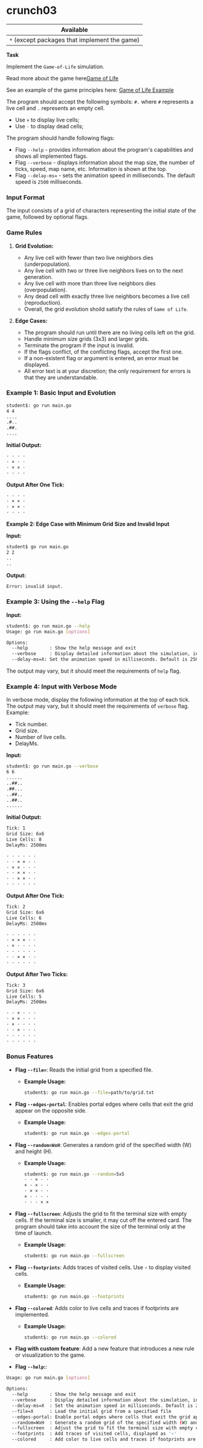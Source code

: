 # crunch03

| Available                                     |
| --------------------------------------------- |
| `*` (except packages that implement the game) |

**Task**

Implement the `Game-of-Life` simulation.

Read more about the game here[Game of Life](https://en.wikipedia.org/wiki/Conway%27s_Game_of_Life)

See an example of the game principles here: [Game of Life Example](https://conwaylife.com/)

The program should accept the following symbols: `#.` where `#` represents a live cell and `.` represents an empty cell.

- Use `×` to display live cells;
- Use `·` to display dead cells;

The program should handle following flags:

- Flag `--help` - provides information about the program's capabilities and shows all implemented flags.
- Flag `--verbose` - displays information about the map size, the number of ticks, speed, map name, etc. Information is shown at the top.
- Flag `--delay-ms=` - sets the animation speed in milliseconds. The default speed is `2500` milliseconds.

### Input Format

The input consists of a grid of characters representing the initial state of the game, followed by optional flags.

### Game Rules

1. **Grid Evolution:**

   - Any live cell with fewer than two live neighbors dies (underpopulation).
   - Any live cell with two or three live neighbors lives on to the next generation.
   - Any live cell with more than three live neighbors dies (overpopulation).
   - Any dead cell with exactly three live neighbors becomes a live cell (reproduction).
   - Overall, the grid evolution shoild satisfy the rules of `Game of Life`.

2. **Edge Cases:**

   - The program should run until there are no living cells left on the grid.
   - Handle minimum size grids (3x3) and larger grids.
   - Terminate the program if the input is invalid.
   - If the flags conflict, of the conflicting flags, accept the first one.
   - If a non-existent flag or argument is entered, an error must be displayed.
   - All error text is at your discretion; the only requirement for errors is that they are understandable.

### Example 1: Basic Input and Evolution

```sh
student$: go run main.go
4 4
....
.#..
.##.
....
```

**Initial Output:**

```sh
· · · ·
· × · ·
· × × ·
· · · ·
```

**Output After One Tick:**

```sh
· · · ·
· × × ·
· × × ·
· · · ·
```

**Example 2: Edge Case with Minimum Grid Size and Invalid Input**

**Input:**

```sh
student$ go run main.go
2 2
..
..
```

**Output:**

```sh
Error: invalid input.
```

### Example 3: Using the `--help` Flag

**Input:**

```sh
student$: go run main.go --help
Usage: go run main.go [options]

Options:
  --help        : Show the help message and exit
  --verbose     : Display detailed information about the simulation, including grid size, number of ticks, speed, and map name
  --delay-ms=X: Set the animation speed in milliseconds. Default is 2500 milliseconds
```

The output may vary, but it should meet the requirements of `help` flag.

### Example 4: Input with Verbose Mode

In verbose mode, display the following information at the top of each tick. The output may vary, but it should meet the requirements of `verbose` flag. Example:

- Tick number.
- Grid size.
- Number of live cells.
- DelayMs.

**Input:**

```sh
student$: go run main.go --verbose
6 6
......
..##..
.##...
..##..
..##..
......
```

**Initial Output:**

```sh
Tick: 1
Grid Size: 6x6
Live Cells: 8
DelayMs: 2500ms

· · · · · ·
· · × × · ·
· × × · · ·
· · × × · ·
· · × × · ·
· · · · · ·
```

**Output After One Tick:**

```sh
Tick: 2
Grid Size: 6x6
Live Cells: 6
DelayMs: 2500ms

· · · · · ·
· × × × · ·
· × · · · ·
· · · · · ·
· · × × · ·
· · · · · ·
```

**Output After Two Ticks:**

```sh
Tick: 3
Grid Size: 6x6
Live Cells: 5
DelayMs: 2500ms

· · × · · ·
· × × · · ·
· × · · · ·
· · × · · ·
· · · · · ·
· · · · · ·
```

### Bonus Features

- **Flag `--file=`**: Reads the initial grid from a specified file.

  - **Example Usage:**
    ```sh
    student$: go run main.go --file=path/to/grid.txt
    ```

- **Flag `--edges-portal`**: Enables portal edges where cells that exit the grid appear on the opposite side.

  - **Example Usage:**
    ```sh
    student$: go run main.go --edges-portal
    ```

- **Flag `--random=WxH`**: Generates a random grid of the specified width (W) and height (H).

  - **Example Usage:**
    ```sh
    student$: go run main.go --random=5x5
    · · × · ·
    × · × · ·
    · × × · ·
    × · · · ·
    · · · × ×
    ```

- **Flag `--fullscreen`**: Adjusts the grid to fit the terminal size with empty cells. If the terminal size is smaller, it may cut off the entered card. The program should take into account the size of the terminal only at the time of launch.

  - **Example Usage:**
    ```sh
    student$: go run main.go --fullscreen
    ```

- **Flag `--footprints`**: Adds traces of visited cells. Use `∘` to display visited cells.

  - **Example Usage:**
    ```sh
    student$: go run main.go --footprints
    ```

- **Flag `--colored`**: Adds color to live cells and traces if footprints are implemented.

  - **Example Usage:**
    ```sh
    student$: go run main.go --colored
    ```

- **Flag with custom feature**: Add a new feature that introduces a new rule or visualization to the game.

- **Flag `--help`:**:

```sh
Usage: go run main.go [options]

Options:
  --help        : Show the help message and exit
  --verbose     : Display detailed information about the simulation, including grid size, number of ticks, speed, and map name
  --delay-ms=X  : Set the animation speed in milliseconds. Default is 2500 milliseconds
  --file=X      : Load the initial grid from a specified file
  --edges-portal: Enable portal edges where cells that exit the grid appear on the opposite side
  --random=WxH  : Generate a random grid of the specified width (W) and height (H)
  --fullscreen  : Adjust the grid to fit the terminal size with empty cells
  --footprints  : Add traces of visited cells, displayed as '∘'
  --colored     : Add color to live cells and traces if footprints are enabled
```
